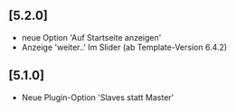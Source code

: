 ## [5.2.0]
- neue Option 'Auf Startseite anzeigen'
- Anzeige 'weiter..' Im Slider (ab Template-Version 6.4.2)

## [5.1.0]
- Neue Plugin-Option 'Slaves statt Master'
